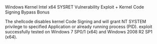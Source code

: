 Windows Kernel Intel x64 SYSRET Vulnerability Exploit + Kernel Code Signing Bypass Bonus

The shellcode disables kernel Code Signing and will grant NT SYSTEM privilege to specified Application or already running process (PID). exploit successfully tested on Windows 7 SP0/1 (x64) and Windows 2008 R2 SP1 (x64).


